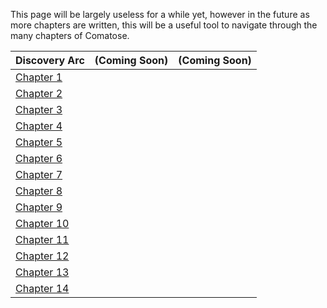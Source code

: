 This page will be largely useless for a while yet, however in the future as more chapters are written, this will be a useful tool to navigate through the many chapters of Comatose.

|         Discovery Arc       |        (Coming Soon)        |        (Coming Soon)        |
|-----------------------------|-----------------------------|-----------------------------|
|    [Chapter 1](../chap1)    |                             |                             |
|    [Chapter 2](../chap2)    |                             |                             |
|    [Chapter 3](../chap3)    |                             |                             |
|    [Chapter 4](../chap4)    |                             |                             |
|    [Chapter 5](../chap5)    |                             |                             |
|    [Chapter 6](../chap6)    |                             |                             |
|    [Chapter 7](../chap7)    |                             |                             |
|    [Chapter 8](../chap8)    |                             |                             |
|    [Chapter 9](../chap9)    |                             |                             |
|   [Chapter 10](../chap10)   |                             |                             |
|   [Chapter 11](../chap11)   |                             |                             |
|   [Chapter 12](../chap12)   |                             |                             |
|   [Chapter 13](../chap13)   |                             |                             |
|   [Chapter 14](../chap14)   |                             |                             |